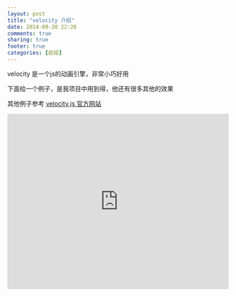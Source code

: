 ```yaml
---
layout: post
title: "velocity 介绍"
date: 2014-09-30 22:28
comments: true
sharing: true
footer: true
categories: [前段]
---
```



velocity 是一个js的动画引擎，非常小巧好用


下面给一个例子，是我项目中用到得，他还有很多其他的效果

其他例子参考 [velocity.js 官方网站](http://julian.com/research/velocity/)


<iframe width="100%" height="400" src="http://jsfiddle.net/wanghuida/zpk7f81g/3/embedded/" allowfullscreen="allowfullscreen" frameborder="0"></iframe>
